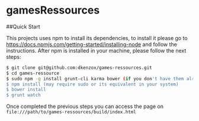 # gamesRessources

##Quick Start

This projects uses npm to install its dependencies, to install it please go to https://docs.npmjs.com/getting-started/installing-node and follow the instructions.
After npm is installed in your machine, please follow the next steps:

```sh
$ git clone git@github.com:dkenzox/games-ressources.git
$ cd games-ressource
$ sudo npm -g install grunt-cli karma bower (if you don't have them already)
$ npm install (may require sudo or its equivalent in your system)
$ bower install
$ grunt watch
```

Once completed the previous steps you can access the page on `file:///path/to/games-ressources/build/index.html`